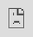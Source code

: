 Title: How to find what you want in the Django documentation
Description: How to find what you're looking for in the Django documentation.
Slug: how-to-read-django-docs
Date: 2020-6-26 12:00
Category: Django

Many beginner programmers find the [Django documentation](https://docs.djangoproject.com/en/3.0/) overwhelming.

Let's say you want to learn how to perform a login for a user. Seems like it would be pretty simple: logins are a core feature of Django. If you [google for "django login"](https://www.google.com/search?q=django+login) or [search the docs](https://docs.djangoproject.com/en/3.0/search/?q=login) you see a few options, with "Using the Django authentication system" as the most promising result. You click the link, happily anticipating that your login problems will soon be over, and you get smacked in the face with [thirty nine full browser pages of text](https://docs.djangoproject.com/en/3.0/topics/auth/default/). This is way too much information!

Alternatively, you find your way to the reference page on [django.contrib.auth](https://docs.djangoproject.com/en/3.0/ref/contrib/auth/), because that's where all the auth stuff is, right? If you browse this page you will see an endless enumeration of all the different authentication models and fields and functions, but no explanation of how they're supposed to fit together.

At this stage you may want to close your browser tab in despair and reconsider your decision to learn Django. It turns out the info that you wanted was somewhere in that really long page [here](https://docs.djangoproject.com/en/3.0/topics/auth/default/#how-to-log-a-user-in) and [here](https://docs.djangoproject.com/en/3.0/topics/auth/default/#django.contrib.auth.authenticate). Why was it so hard to find? Why is this documentation so fragmented?

God forbid that you should complain to anyone about this struggle. Experienced devs will say things like "you are looking in the wrong place" and "you need more experience before you try Django". This response begs the question though: how does anyone know where the "right place" is? The table of contents in the Django documentation [is unreadably long](https://docs.djangoproject.com/en/3.0/contents/). Meanwhile, you read other people raving about how great Django docs are: what are they talking about? You may wonder: am I missing something?

Wouldn't it be great if you could go from having a question to finding the answer in a few minutes or less? A quick Google and a scan, and boom: you know how to solve your Django problem. This is possible. As a professional Django dev I do this daily. I rarely remember how to do anything from heart and I am constantly scanning the docs to figure out how to solve problems, and you can too.

In this post I will outline how to find what you want in the Django documentation, so that you spend less time frustrated and stuck, and more time writing your web app. I also include a list of key references that I find useful.

Experienced devs can be dismissive when you complain about documentation, but they're right about one thing: knowing how to read docs is a really important skill for a programmer, and being good at this will save you lots of time.

## Find the right section

Library documentation is almost always written with distinct sections. If you do not understand what these sections are for, then you will be totally lost.
If you have time, watch [Daniele Procida's excellent talk](https://www.youtube.com/watch?v=t4vKPhjcMZg) how documentation should be structured. In the talk he describes four different sections of documentation:

- **Tutorials**: lessons that show you how to complete a small project ([example](https://docs.djangoproject.com/en/3.0/intro/install/))
- **How-to guides**: guide with steps on how to solve a common problem ([example](https://docs.djangoproject.com/en/3.0/howto/custom-management-commands/))
- **API References**: detailed technical descriptions of all the bits of code ([example](https://docs.djangoproject.com/en/3.0/ref/models/querysets/))
- **Explanations**: high level discussion of design decisions ([example](https://docs.djangoproject.com/en/3.0/topics/templates/#module-django.template))

In addition to these, there's also commonly a **Quickstart** ([example](http://whitenoise.evans.io/en/stable/#quickstart-for-django-apps)), which is the absolute minimum steps you need to to do get started with the library.

The Django Rest Framework docs use a structure similar to this

![django rest framework sections]({attach}/img/drf-sections.png)

The ReactJS docs use a structure similar to this

![react sections]({attach}/img/react-sections.png)

The Django docs use a [structure similar to this](https://docs.djangoproject.com/en/3.0/#how-the-documentation-is-organized)

![django sections]({attach}/img/django-sections.png)

Hopefully you see the pattern here: all these docs have been split up into distinct sections. Learn this structure once and you can quickly navigate most documentation.
Now that you understand that library documentation is usually structured in a particular way, I will explain how to navigate that structure.

## Do the tutorial first

This might seem obvious, but I have to say it. If there is a tutorial in the docs and you are feeling lost, then do the tutorial. It is a place where the authors may have decided to introduce concepts that are key to understanding everything else. If you're feeling like a badass, then don't "do" the tutorial, but at the very least skim read it.

## Find an example, guide or overview

Avoid the [API reference](https://docs.djangoproject.com/en/3.0/ref/) section, unless you already know _exactly_ what you're looking for. You will recognise that you are in an API reference section because the title will have "reference" in it, and the content will be very detailed with few high-level explanations. For example, [django.contrib.auth](https://docs.djangoproject.com/en/3.0/ref/contrib/auth/) is a reference section - it is not a good place to learn how "Django login" works.

You need to understand how the bits of code fit together before looking at an API reference. This can be hard since most documentation, even the really good stuff, is incomplete. Still, the best thing to try is to look for overviews and explanations of framework features.

Find and scan the list of [how-to guides](https://docs.djangoproject.com/en/3.0/howto/), to see if they solve your exact problem. This will save you a lot of time if the guide directly solves your problem. Using our login example, there is no "how to log a user in" guide, which is bad luck.

If there is no guide, then quickly scan the [topic list](https://docs.djangoproject.com/en/3.0/topics/) and try and find the topic that you need. If you do not already understand the topic well, then read the overview. **Google terms that you do not understand**, like "authentication" and "authorization" (they're different, specific things). In our login case, "[User authentication in Django](https://docs.djangoproject.com/en/3.0/topics/auth/)" is the topic that we want from the list.

Once you think you sort-of understand how everything should fit together, then you can move to the detailed API reference, so that you can ensure that you're using the code correctly.

## Find and remember key references

Once you understand what you want to do, you will need to use the API reference pages to figure out exactly what code you should write. It's good to remember key pages that contain the most useful references. Here's my personal favourites that I use all the time:

- [**Settings reference**](https://docs.djangoproject.com/en/3.0/ref/settings/): A list of all the settings and what they do
- [**Built-in template tags**](https://docs.djangoproject.com/en/3.0/ref/templates/builtins/): All the template tags with examples
- [**Queryset API reference**](https://docs.djangoproject.com/en/3.0/ref/models/querysets/): All the different tools for using the ORM to access the database
- [**Model field reference**](https://docs.djangoproject.com/en/3.0/ref/models/fields/): All the different model fields
- [**Classy Class Based Views**](https://ccbv.co.uk/): Detailed descriptions for each of Django's class-based views

I don't have any of these pages bookmarked, I just google for them and then search using `ctrl-f` to find what I need in seconds.

When using Django REST Framework I often find myself referring to:

- [**Classy DRF**](http://www.cdrf.co/): Like Classy Class Based Views but for DRF
- [**Serializer reference**](https://www.django-rest-framework.org/api-guide/serializers/): To make serializers work
- [**Serializer field reference**](https://www.django-rest-framework.org/api-guide/fields/): All the different serializer fields
- [**Nested relationships**](https://www.django-rest-framework.org/api-guide/relations/#nested-relationships): How to put serializers [inside of other serializers]({attach}/img/xzibit.png)

## Search insead of reading

Most documentation is not meant to be read linearly, from start to end, like a novel: most pages are too long to read. Instead, you should strategically search for what you want. Most documentation involves big lists of things, because they're so much stuff that the authors need to explain in a lot of detail. You cannot rely on brute-force reading all the content to find the info you need.

You can use your browser's build in text search feature (`ctrl-f`) to quickly find the text that you need. This will save you a lot of scrolling and squinting at your screen. I use this technique all the time when browsing the Django docs. Here's a video of me finding out how to log in with Django using `ctrl-f`:

<div class="loom-embed"><iframe src="https://www.loom.com/embed/cc4b030513b0406c91a1eadcd08514a2" frameborder="0" webkitallowfullscreen mozallowfullscreen allowfullscreen style="position: absolute; top: 0; left: 0; width: 100%; height: 100%;"></iframe></div>

Here's me struggling to get past the first list by trying to read all the words with my pathetic human eyes. I genuinely did miss the "auth" section several times when trying to read that list manually while writing this post:

<div class="loom-embed"><iframe src="https://www.loom.com/embed/1be42c1709334817ab3cb055ad8acf69" frameborder="0" webkitallowfullscreen mozallowfullscreen allowfullscreen style="position: absolute; top: 0; left: 0; width: 100%; height: 100%;"></iframe></div>

Using search is how you navigate the enormous [table of contents](https://docs.djangoproject.com/en/3.0/contents/) or the [39 browser pages of authentication overview](https://docs.djangoproject.com/en/3.0/topics/auth/default/). You're not supposed to read all that stuff, you're supposed to strategically search it. In our login example, good search terms would be "auth", "login", "log in" and "user".

In addition, most really long pages will have a sidebar summarising all the content. If you're going to read something, read that.

![django sections]({attach}/img/docs-sidebar.png)

## Read the source code

This is kind of the documentation equivalent of "go fuck yourself", but when you need an answer and the documentation doesn't have it, then the code is the authoratative source on how the library works. There are many library details that would be too laborious to document in full, and at some point the expectation is that if you _really need to know_ how something works, then you should try reading the code. The [Django source code](https://github.com/django/django) is pretty well written, and the more time you spend immersed in it, the easier it will be to navigate. This isn't really advice for beginners, but if you're feeling brave, then give it a try.

## Summary

The Django docs, in my opionion, really are quite good, but like most code docs, they're hard for beginners to navigate. I hope that these tips will make learning Django a more enjoyable experience for you. To summarise my tips:

- Identify the different sections of the documentation
- Do the tutorial first if you're not feeling confident, or at least skim read it
- Avoid the API reference early on
- Try find a how to guide for your problem
- Try find a topic overview and explanation for your topic
- Remember key references for quick lookup later
- Search the docs, don't read them like a book
- Read the source code if you're desperate

As good as it is, the Django docs do not, and should not, tell you everything there is to know about how to use Django. At some point, you will need to turn to Django community blogs like [Simple is Better than Complex](https://simpleisbetterthancomplex.com/), YouTube videos, courses and books. When you need to deploy your Django app, you might enjoy my guide on [Django deployment]({filename}/simple-django-deployment/simple-django-deployment.md) and my overview of [Django server setups]({filename}/infra/django-prod-architecture.md).
